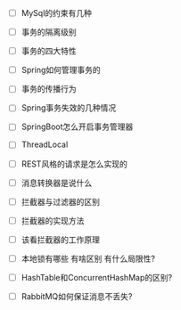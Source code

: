 - [ ] MySql的约束有几种
- [ ] 事务的隔离级别
- [ ] 事务的四大特性
- [ ] Spring如何管理事务的
- [ ] 事务的传播行为
- [ ] Spring事务失效的几种情况
- [ ] SpringBoot怎么开启事务管理器
- [ ] ThreadLocal
- [ ] REST风格的请求是怎么实现的
- [ ] 消息转换器是说什么
- [ ] 拦截器与过滤器的区别
- [ ] 拦截器的实现方法
- [ ] 该看拦截器的工作原理



- [ ] 本地锁有哪些 有啥区别 有什么局限性?
- [ ] HashTable和ConcurrentHashMap的区别?
- [ ] RabbitMQ如何保证消息不丢失?
